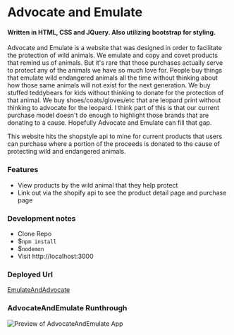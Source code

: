 # Advocate and Emulate
#### Written in HTML, CSS and JQuery. Also utilizing bootstrap for styling.

Advocate and Emulate is a website that was designed in order to facilitate the protection of wild animals. We emulate and copy and covet products that remind us of animals. But it's rare that those purchases actually serve to protect any of the animals we have so much love for. People buy things that emulate wild endangered animals all the time without thinking about how those same animals will not exist for the next generation. We buy stuffed teddybears for kids without thinking to donate for the protection of that animal. We buy shoes/coats/gloves/etc that are leopard print without thinking to advocate for the leopard. I think part of this is that our current purchase model doesn't do enough to highlight those brands that are donating to a cause. Hopefully Advocate and Emulate can fill that gap.

This website hits the shopstyle api to mine for current products that users can purchase where a portion of the proceeds is donated to the cause of protecting wild and endangered animals. 

### Features

 * View products by the wild animal that they help protect
 * Link out via the shopify api to see the product detail page and purchase page

### Development notes

 * Clone Repo
 * $`npm install`
 * $`nodemon`
 * Visit http://localhost:3000

### Deployed Url
[EmulateAndAdvocate](https://emulateandadvocate.firebaseapp.com/)

### AdvocateAndEmulate Runthrough
![Preview of AdvocateAndEmulate App](/public/images/emulateandadvocate.gif?raw=true)
